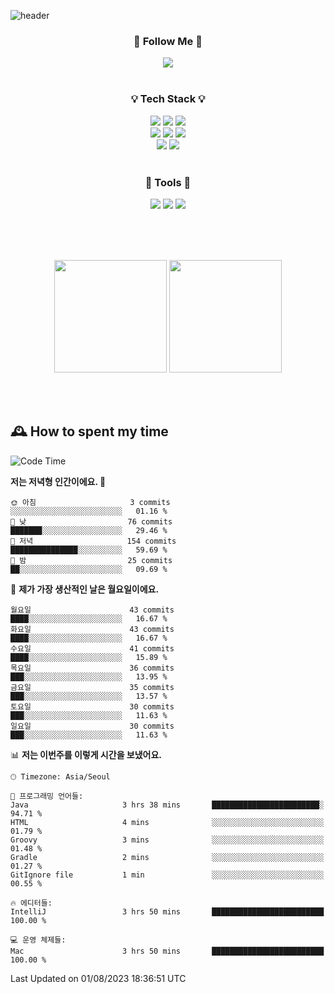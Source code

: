 ![header](https://capsule-render.vercel.app/api?type=waving&color=0:FFE29F,50:FFA99F,100:FF719A&height=300&fontAlignY=40&section=header&text=sung%20eun&fontSize=80&fontColor=FFFFFF)

<div align="center">
	<h3>🐹  Follow Me  🐹</h3>
	<a href="https://velog.io/@saeun05" target="_blank"><img src="https://img.shields.io/badge/Velog-20C997?style=flat&logo=velog&logoColor=white"/></a><br><br>
	<h3>💡  Tech Stack  💡</h3>
	<img src="https://img.shields.io/badge/Java-0078D4?style=flat"/>
	<img src="https://img.shields.io/badge/Spring-6DB33F?style=flat&logo=spring&logoColor=white"/>
	<img src="https://img.shields.io/badge/SpringBoot-6DB33F?style=flat&logo=springboot&logoColor=white"/><br>
	<img src="https://img.shields.io/badge/HTML5-E34F26?style=flat&logo=html5&logoColor=white"/>
	<img src="https://img.shields.io/badge/CSS3-1572B6?style=flat&logo=css3&logoColor=white"/>
	<img src="https://img.shields.io/badge/jQuery-0769AD?style=flat&logo=jquery&logoColor=white"/><br>
	<img src="https://img.shields.io/badge/MySQL-4479A1?style=flat&logo=mysql&logoColor=white"/>
	<img src="https://img.shields.io/badge/oracle-F80000?style=flat&logo=oracle&logoColor=white"/><br><br>
	<h3>🔦  Tools  🔦</h3>
	<img src="https://img.shields.io/badge/intelliJ IDEA-000000?style=flat&logo=intellijidea&logoColor=white"/>
	<img src="https://img.shields.io/badge/Notion-F9DC3E?style=flat&logo=notion&logoColor=white"/>
	<img src="https://img.shields.io/badge/Git-F05032?style=flat&logo=git&logoColor=white"/><br><br>
</div>

<br><br>

<div align="center">
  <img style="height:180px" src="https://github-readme-stats.vercel.app/api?username=sungeunn&show_icons=true&theme=omni&locale=kr"/>
  <img style="height:180px" src="https://github-readme-stats.vercel.app/api/top-langs/?username=sungeunn&theme=omni&layout=compact&locale=kr"/>
</div>

<br><br>

## 🕰 How to spent my time
<!--START_SECTION:waka-->
![Code Time](http://img.shields.io/badge/Code%20Time-69%20hrs-blue)

**저는 저녁형 인간이에요. 🦉** 

```text
🌞 아침                     3 commits           ░░░░░░░░░░░░░░░░░░░░░░░░░   01.16 % 
🌆 낮　                     76 commits          ███████░░░░░░░░░░░░░░░░░░   29.46 % 
🌃 저녁                     154 commits         ███████████████░░░░░░░░░░   59.69 % 
🌙 밤　                     25 commits          ██░░░░░░░░░░░░░░░░░░░░░░░   09.69 % 
```
📅 **제가 가장 생산적인 날은 월요일이에요.** 

```text
월요일                      43 commits          ████░░░░░░░░░░░░░░░░░░░░░   16.67 % 
화요일                      43 commits          ████░░░░░░░░░░░░░░░░░░░░░   16.67 % 
수요일                      41 commits          ████░░░░░░░░░░░░░░░░░░░░░   15.89 % 
목요일                      36 commits          ███░░░░░░░░░░░░░░░░░░░░░░   13.95 % 
금요일                      35 commits          ███░░░░░░░░░░░░░░░░░░░░░░   13.57 % 
토요일                      30 commits          ███░░░░░░░░░░░░░░░░░░░░░░   11.63 % 
일요일                      30 commits          ███░░░░░░░░░░░░░░░░░░░░░░   11.63 % 
```


📊 **저는 이번주를 이렇게 시간을 보냈어요.** 

```text
🕑︎ Timezone: Asia/Seoul

💬 프로그래밍 언어들: 
Java                     3 hrs 38 mins       ████████████████████████░   94.71 % 
HTML                     4 mins              ░░░░░░░░░░░░░░░░░░░░░░░░░   01.79 % 
Groovy                   3 mins              ░░░░░░░░░░░░░░░░░░░░░░░░░   01.48 % 
Gradle                   2 mins              ░░░░░░░░░░░░░░░░░░░░░░░░░   01.27 % 
GitIgnore file           1 min               ░░░░░░░░░░░░░░░░░░░░░░░░░   00.55 % 

🔥 에디터들: 
IntelliJ                 3 hrs 50 mins       █████████████████████████   100.00 % 

💻 운영 체제들: 
Mac                      3 hrs 50 mins       █████████████████████████   100.00 % 
```


 Last Updated on 01/08/2023 18:36:51 UTC
<!--END_SECTION:waka-->
